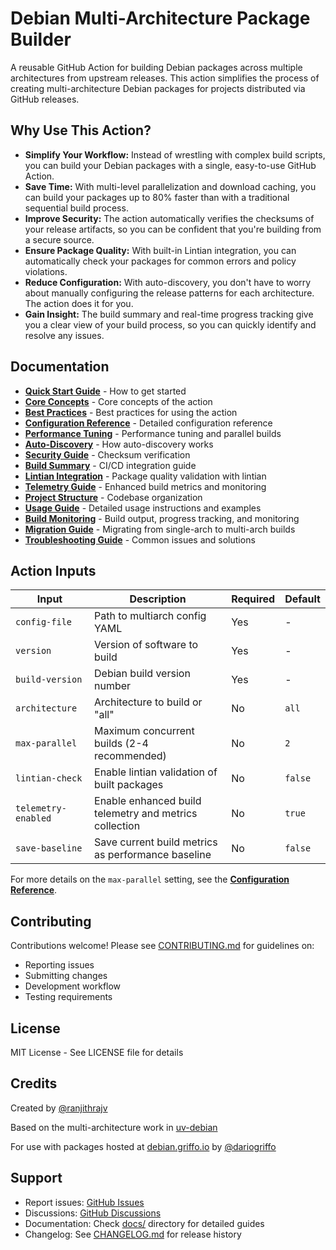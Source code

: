 # Debian Multi-Architecture Package Builder

A reusable GitHub Action for building Debian packages across multiple architectures from upstream releases. This action simplifies the process of creating multi-architecture Debian packages for projects distributed via GitHub releases.

## Why Use This Action?

*   **Simplify Your Workflow:** Instead of wrestling with complex build scripts, you can build your Debian packages with a single, easy-to-use GitHub Action.
*   **Save Time:** With multi-level parallelization and download caching, you can build your packages up to 80% faster than with a traditional sequential build process.
*   **Improve Security:** The action automatically verifies the checksums of your release artifacts, so you can be confident that you're building from a secure source.
*   **Ensure Package Quality:** With built-in Lintian integration, you can automatically check your packages for common errors and policy violations.
*   **Reduce Configuration:** With auto-discovery, you don't have to worry about manually configuring the release patterns for each architecture. The action does it for you.
*   **Gain Insight:** The build summary and real-time progress tracking give you a clear view of your build process, so you can quickly identify and resolve any issues.

## Documentation

- **[Quick Start Guide](docs/quick-start-guide.md)** - How to get started
- **[Core Concepts](docs/core-concepts.md)** - Core concepts of the action
- **[Best Practices](docs/best-practices.md)** - Best practices for using the action
- **[Configuration Reference](docs/configuration-reference.md)** - Detailed configuration reference
- **[Performance Tuning](docs/performance-tuning.md)** - Performance tuning and parallel builds
- **[Auto-Discovery](docs/auto-discovery.md)** - How auto-discovery works
- **[Security Guide](docs/security-guide.md)** - Checksum verification
- **[Build Summary](docs/build-summary.md)** - CI/CD integration guide
- **[Lintian Integration](docs/lintian-integration.md)** - Package quality validation with lintian
- **[Telemetry Guide](docs/telemetry-guide.md)** - Enhanced build metrics and monitoring
- **[Project Structure](docs/project-structure.md)** - Codebase organization
- **[Usage Guide](docs/usage-guide.md)** - Detailed usage instructions and examples
- **[Build Monitoring](docs/build-monitoring.md)** - Build output, progress tracking, and monitoring
- **[Migration Guide](docs/migration-guide.md)** - Migrating from single-arch to multi-arch builds
- **[Troubleshooting Guide](docs/troubleshooting-guide.md)** - Common issues and solutions

## Action Inputs

| Input | Description | Required | Default |
|-------|-------------|----------|---------|
| `config-file` | Path to multiarch config YAML | Yes | - |
| `version` | Version of software to build | Yes | - |
| `build-version` | Debian build version number | Yes | - |
| `architecture` | Architecture to build or "all" | No | `all` |
| `max-parallel` | Maximum concurrent builds (2-4 recommended) | No | `2` |
| `lintian-check` | Enable lintian validation of built packages | No | `false` |
| `telemetry-enabled` | Enable enhanced build telemetry and metrics collection | No | `true` |
| `save-baseline` | Save current build metrics as performance baseline | No | `false` |

For more details on the `max-parallel` setting, see the **[Configuration Reference](docs/configuration-reference.md#max-parallel-configuration)**.

## Contributing

Contributions welcome! Please see [CONTRIBUTING.md](CONTRIBUTING.md) for guidelines on:
- Reporting issues
- Submitting changes
- Development workflow
- Testing requirements

## License

MIT License - See LICENSE file for details

## Credits

Created by [@ranjithrajv](https://github.com/ranjithrajv)

Based on the multi-architecture work in [uv-debian](https://github.com/dariogriffo/uv-debian)

For use with packages hosted at [debian.griffo.io](https://debian.griffo.io) by [@dariogriffo](https://github.com/dariogriffo)

## Support

- Report issues: [GitHub Issues](https://github.com/ranjithrajv/debian-multiarch-builder/issues)
- Discussions: [GitHub Discussions](https://github.com/ranjithrajv/debian-multiarch-builder/discussions)
- Documentation: Check [docs/](docs/) directory for detailed guides
- Changelog: See [CHANGELOG.md](CHANGELOG.md) for release history
